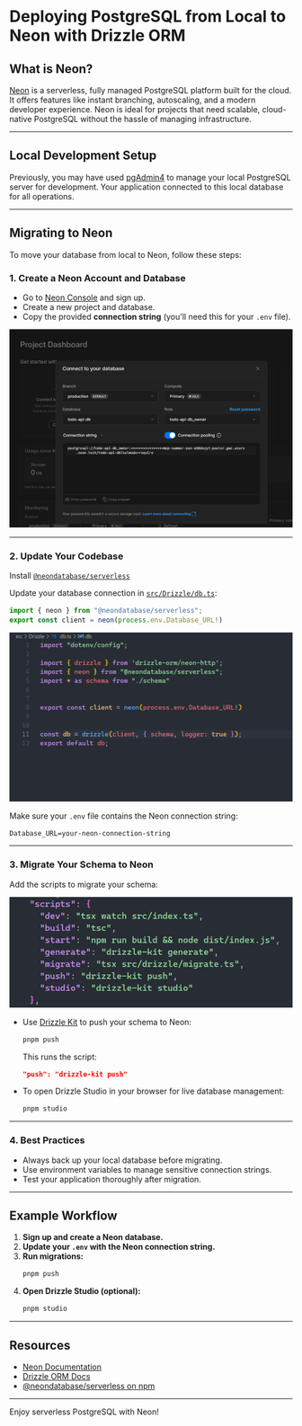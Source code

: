 # Deploying PostgreSQL from Local to Neon with Drizzle ORM

## What is Neon?

[Neon](https://neon.tech/) is a serverless, fully managed PostgreSQL platform built for the cloud. It offers features like instant branching, autoscaling, and a modern developer experience. Neon is ideal for projects that need scalable, cloud-native PostgreSQL without the hassle of managing infrastructure.

---

## Local Development Setup

Previously, you may have used [pgAdmin4](https://www.pgadmin.org/) to manage your local PostgreSQL server for development. Your application connected to this local database for all operations.

---

## Migrating to Neon

To move your database from local to Neon, follow these steps:

### 1. Create a Neon Account and Database

- Go to [Neon Console](https://console.neon.tech/) and sign up.
- Create a new project and database.
- Copy the provided **connection string** (you'll need this for your `.env` file).

![1748456385881](image/README/1748456385881.png)

---

### 2. Update Your Codebase

Install [`@neondatabase/serverless`](https://www.npmjs.com/package/@neondatabase/serverless)

Update your database connection in [`src/Drizzle/db.ts`](src/Drizzle/db.ts):

```typescript
import { neon } from "@neondatabase/serverless";
export const client = neon(process.env.Database_URL!)
```

![1748456482507](image/README/1748456482507.png)

Make sure your `.env` file contains the Neon connection string:

```
Database_URL=your-neon-connection-string
```

---

### 3. Migrate Your Schema to Neon

Add the scripts to migrate your schema:

![1748456598347](image/README/1748456598347.png)

- Use [Drizzle Kit](https://orm.drizzle.team/docs/overview) to push your schema to Neon:

  ```bash
  pnpm push
  ```

  This runs the script:

  ```json
  "push": "drizzle-kit push"
  ```
- To open Drizzle Studio in your browser for live database management:

  ```bash
  pnpm studio
  ```

---

### 4. Best Practices

- Always back up your local database before migrating.
- Use environment variables to manage sensitive connection strings.
- Test your application thoroughly after migration.

---

## Example Workflow

1. **Sign up and create a Neon database.**
2. **Update your `.env` with the Neon connection string.**
3. **Run migrations:**
   ```bash
   pnpm push
   ```
4. **Open Drizzle Studio (optional):**
   ```bash
   pnpm studio
   ```

---

## Resources

- [Neon Documentation](https://neon.tech/docs/introduction)
- [Drizzle ORM Docs](https://orm.drizzle.team/docs/overview)
- [@neondatabase/serverless on npm](https://www.npmjs.com/package/@neondatabase/serverless)

---

Enjoy serverless PostgreSQL with Neon!
